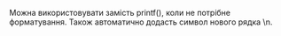 Можна використовувати замість printf(), коли не потрібне форматування. Також автоматично додасть символ нового рядка \n.